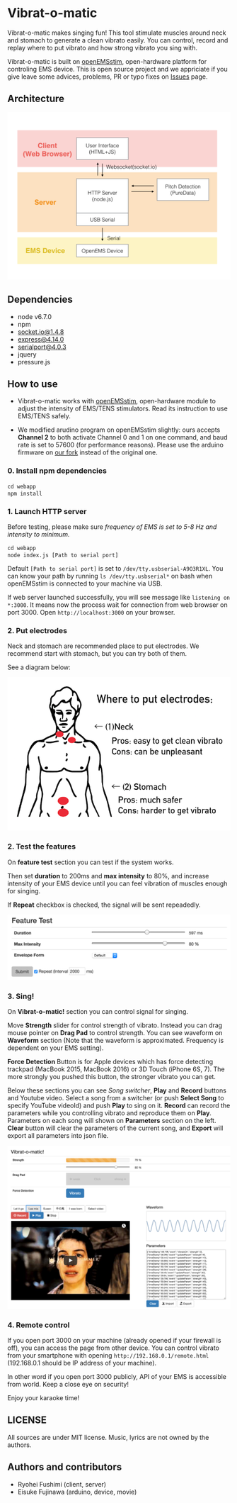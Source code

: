 # Vibrat-o-matic

Vibrat-o-matic makes singing fun! This tool stimulate muscles around neck and stomach to generate a clean vibrato easily. You can control, record and replay where to put vibrato and how strong vibrato you sing with.

Vibrat-o-matic is built on [openEMSstim](https://github.com/PedroLopes/openEMSstim), open-hardware platform for controling EMS device. This is open source project and we appriciate if you give leave some advices, problems, PR or typo fixes on [Issues](https://github.com/sidestepism/Vibrat-o-matic/issues) page.

## Architecture

![](images/architecture.png)

## Dependencies

- node v6.7.0
- npm
 - socket.io@1.4.8
 - express@4.14.0
 - serialport@4.0.3
- jquery
- pressure.js

## How to use

- Vibrat-o-matic works with [openEMSstim](https://github.com/PedroLopes/openEMSstim), open-hardware module to adjust the intensity of EMS/TENS stimulators. Read its instruction to use EMS/TENS safely.

- We modified arudino program on openEMSstim slightly: ours accepts **Channel 2** to both activate Channel 0 and 1 on one command, and baud rate is set to 57600 (for performance reasons). Please use the arduino firmware on [our fork](https://github.com/sidestepism/openEMSstim) instead of the original one.


### 0. Install npm dependencies

    cd webapp
    npm install

### 1. Launch HTTP server

Before testing, please make sure *frequency of EMS is set to 5-8 Hz and intensity to minimum.*

    cd webapp
    node index.js [Path to serial port]

Default `[Path to serial port]` is set to `/dev/tty.usbserial-A9O3R1XL`. You can know your path by running `ls /dev/tty.usbserial*` on bash when openEMSstim is connected to your machine via USB.

If web server launched successfully, you will see message like `listening on *:3000`. It means now the process wait for connection from web browser on port 3000. Open `http://localhost:3000` on your browser.

### 2. Put electrodes

Neck and stomach are recommended place to put electrodes. We recommend start with stomach, but you can try both of them. 

See a diagram below: 

![Where to put electrode](images/electrode.png)

### 2. Test the features

On **feature test** section you can test if the system works. 

Then set **duration** to 200ms and **max intensity** to 80%, and increase intensity of your EMS device until you can feel vibration of muscles enough for singing.

If **Repeat** checkbox is checked, the signal will be sent repeadedly.

![Where to put electrode](images/feature.png)

### 3. Sing!

On **Vibrat-o-matic!** section you can control signal for singing.

Move **Strength** slider for control strength of vibrato. Instead you can drag mouse pointer on **Drag Pad** to control strength. You can see waveform on **Waveform** section (Note that the waveform is approximated. Frequency is dependent on your EMS setting).

**Force Detection** Button is for Apple devices which has force detecting trackpad (MacBook 2015, MacBook 2016) or 3D Touch (iPhone 6S, 7). The more strongly you pushed this button, the stronger vibrato you can get.

Below these sections you can see *Song switcher*, **Play** and **Record** buttons and Youtube video. Select a song from a switcher (or push **Select Song** to specify YouTube videoId) and push **Play** to sing on it. **Record** can record the parameters while you controlling vibrato and reproduce them on **Play**. Parameters on each song will shown on **Parameters** section on the left. **Clear** button will clear the parameters of the current song, and **Export** will export all parameters into json file.

![Where to put electrode](images/vibrato.png)


### 4. Remote control

If you open port 3000 on your machine (already opened if your firewall is off), you can access the page from other device. You can control vibrato from your smartphone with opening `http://192.168.0.1/remote.html` (192.168.0.1 should be IP address of your machine).

In other word if you open port 3000 publicly, API of your EMS is accessible from world. Keep a close eye on security!

Enjoy your karaoke time!

## LICENSE

All sources are under MIT license. Music, lyrics are not owned by the authors.

## Authors and contributors

- Ryohei Fushimi (client, server)
- Eisuke Fujinawa (arduino, device, movie)
